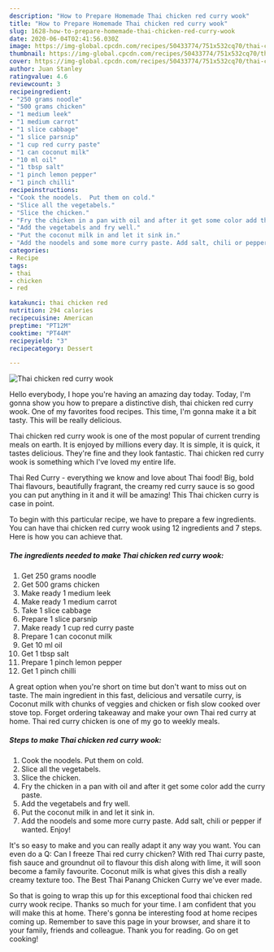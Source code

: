```yaml
---
description: "How to Prepare Homemade Thai chicken red curry wook"
title: "How to Prepare Homemade Thai chicken red curry wook"
slug: 1628-how-to-prepare-homemade-thai-chicken-red-curry-wook
date: 2020-06-04T02:41:56.030Z
image: https://img-global.cpcdn.com/recipes/50433774/751x532cq70/thai-chicken-red-curry-wook-recipe-main-photo.jpg
thumbnail: https://img-global.cpcdn.com/recipes/50433774/751x532cq70/thai-chicken-red-curry-wook-recipe-main-photo.jpg
cover: https://img-global.cpcdn.com/recipes/50433774/751x532cq70/thai-chicken-red-curry-wook-recipe-main-photo.jpg
author: Juan Stanley
ratingvalue: 4.6
reviewcount: 3
recipeingredient:
- "250 grams noodle"
- "500 grams chicken"
- "1 medium leek"
- "1 medium carrot"
- "1 slice cabbage"
- "1 slice parsnip"
- "1 cup red curry paste"
- "1 can coconut milk"
- "10 ml oil"
- "1 tbsp salt"
- "1 pinch lemon pepper"
- "1 pinch chilli"
recipeinstructions:
- "Cook the noodels.  Put them on cold."
- "Slice all the vegetabels."
- "Slice the chicken."
- "Fry the chicken in a pan with oil and after it get some color add the curry paste."
- "Add the vegetabels and fry well."
- "Put the coconut milk in and let it sink in."
- "Add the noodels and some more curry paste. Add salt, chili or pepper if wanted. Enjoy!"
categories:
- Recipe
tags:
- thai
- chicken
- red

katakunci: thai chicken red 
nutrition: 294 calories
recipecuisine: American
preptime: "PT12M"
cooktime: "PT44M"
recipeyield: "3"
recipecategory: Dessert

---
```



![Thai chicken red curry wook](https://img-global.cpcdn.com/recipes/50433774/751x532cq70/thai-chicken-red-curry-wook-recipe-main-photo.jpg)

Hello everybody, I hope you're having an amazing day today. Today, I'm gonna show you how to prepare a distinctive dish, thai chicken red curry wook. One of my favorites food recipes. This time, I'm gonna make it a bit tasty. This will be really delicious.

Thai chicken red curry wook is one of the most popular of current trending meals on earth. It is enjoyed by millions every day. It is simple, it is quick, it tastes delicious. They're fine and they look fantastic. Thai chicken red curry wook is something which I've loved my entire life.

Thai Red Curry - everything we know and love about Thai food! Big, bold Thai flavours, beautifully fragrant, the creamy red curry sauce is so good you can put anything in it and it will be amazing! This Thai chicken curry is case in point.


To begin with this particular recipe, we have to prepare a few ingredients. You can have thai chicken red curry wook using 12 ingredients and 7 steps. Here is how you can achieve that.

<!--inarticleads1-->

##### The ingredients needed to make Thai chicken red curry wook:

1. Get 250 grams noodle
1. Get 500 grams chicken
1. Make ready 1 medium leek
1. Make ready 1 medium carrot
1. Take 1 slice cabbage
1. Prepare 1 slice parsnip
1. Make ready 1 cup red curry paste
1. Prepare 1 can coconut milk
1. Get 10 ml oil
1. Get 1 tbsp salt
1. Prepare 1 pinch lemon pepper
1. Get 1 pinch chilli


A great option when you&#39;re short on time but don&#39;t want to miss out on taste. The main ingredient in this fast, delicious and versatile curry, is Coconut milk with chunks of veggies and chicken or fish slow cooked over stove top. Forget ordering takeaway and make your own Thai red curry at home. Thai red curry chicken is one of my go to weekly meals. 

<!--inarticleads2-->

##### Steps to make Thai chicken red curry wook:

1. Cook the noodels.  Put them on cold.
1. Slice all the vegetabels.
1. Slice the chicken.
1. Fry the chicken in a pan with oil and after it get some color add the curry paste.
1. Add the vegetabels and fry well.
1. Put the coconut milk in and let it sink in.
1. Add the noodels and some more curry paste. Add salt, chili or pepper if wanted. Enjoy!


It&#39;s so easy to make and you can really adapt it any way you want. You can even do a Q: Can I freeze Thai red curry chicken? With red Thai curry paste, fish sauce and groundnut oil to flavour this dish along with lime, it will soon become a family favourite. Coconut milk is what gives this dish a really creamy texture too. The Best Thai Panang Chicken Curry we&#39;ve ever made. 

So that is going to wrap this up for this exceptional food thai chicken red curry wook recipe. Thanks so much for your time. I am confident that you will make this at home. There's gonna be interesting food at home recipes coming up. Remember to save this page in your browser, and share it to your family, friends and colleague. Thank you for reading. Go on get cooking!
